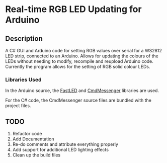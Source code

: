 # Real-time RGB LED Updating for Arduino

## Description

A C# GUI and Arduino code for setting RGB values over serial for a WS2812 LED strip, connected to an Arduino. Allows for updating the colours of the LEDs without needing to modify, recompile and reupload Arduino code. Currently the program allows for the setting of RGB solid colour LEDs.

### Libraries Used

In the Arduino source, the [FastLED](http://fastled.io/) and [CmdMessenger](https://github.com/thijse/Arduino-CmdMessenger) libraries are used.

For the C# code, the CmdMessenger source files are bundled with the project files.

## TODO

1. Refactor code
2. Add Documentation
3. Re-do comments and attribute everything properly
4. Add support for additional LED lighting effects
5. Clean up the build files
